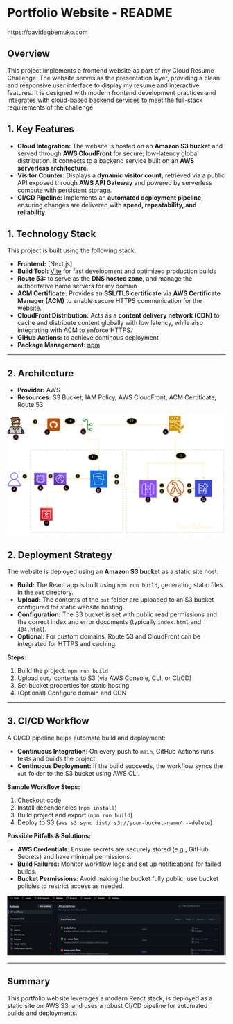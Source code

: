 # Portfolio Website - README

https://davidagbemuko.com

## Overview
This project implements a frontend website as part of my Cloud Resume Challenge. The website serves as the presentation layer, providing a clean and responsive user interface to display my resume and interactive features. It is designed with modern frontend development practices and integrates with cloud-based backend services to meet the full-stack requirements of the challenge.

## 1. Key Features  

- **Cloud Integration:** The website is hosted on an **Amazon S3 bucket** and served through **AWS CloudFront** for secure, low-latency global distribution. It connects to a backend service built on an **AWS serverless architecture**.  
- **Visitor Counter:** Displays a **dynamic visitor count**, retrieved via a public API exposed through **AWS API Gateway** and powered by serverless compute with persistent storage.  
- **CI/CD Pipeline:** Implements an **automated deployment pipeline**, ensuring changes are delivered with **speed, repeatability, and reliability**.  


## 1. Technology Stack

This project is built using the following stack:

- **Frontend:** [Next.js]
- **Build Tool:** [Vite](https://vitejs.dev/) for fast development and optimized production builds
- **Route 53:** to serve as the **DNS hosted zone**, and manage the authoritative name servers for my domain
- **ACM Certificate:** Provides an **SSL/TLS certificate** via **AWS Certificate Manager (ACM)** to enable secure HTTPS communication for the website.  
- **CloudFront Distribution:** Acts as a **content delivery network (CDN)** to cache and distribute content globally with low latency, while also integrating with ACM to enforce HTTPS.  
- **GiHub Actions:** to achieve continous deployment
- **Package Management:** [npm](https://www.npmjs.com/)

---
## 2. Architecture
- **Provider:** AWS
- **Resources:** S3 Bucket, IAM Policy, AWS CloudFront, ACM Certificate, Route 53

![Architecture Diagram](image-2.png)

## 2. Deployment Strategy

The website is deployed using an **Amazon S3 bucket** as a static site host:

- **Build:** The React app is built using `npm run build`, generating static files in the `out` directory.
- **Upload:** The contents of the `out` folder are uploaded to an S3 bucket configured for static website hosting.
- **Configuration:** The S3 bucket is set with public read permissions and the correct index and error documents (typically `index.html` and `404.html`).
- **Optional:** For custom domains, Route 53 and CloudFront can be integrated for HTTPS and caching.

**Steps:**
1. Build the project: `npm run build`
2. Upload `out/` contents to S3 (via AWS Console, CLI, or CI/CD)
3. Set bucket properties for static hosting
4. (Optional) Configure domain and CDN

---

## 3. CI/CD Workflow

A CI/CD pipeline helps automate build and deployment:

- **Continuous Integration:** On every push to `main`, GitHub Actions runs tests and builds the project.
- **Continuous Deployment:** If the build succeeds, the workflow syncs the `out` folder to the S3 bucket using AWS CLI.

**Sample Workflow Steps:**
1. Checkout code
2. Install dependencies (`npm install`)
4. Build project and export (`npm run build`)
5. Deploy to S3 (`aws s3 sync dist/ s3://your-bucket-name/ --delete`)

**Possible Pitfalls & Solutions:**
- **AWS Credentials:** Ensure secrets are securely stored (e.g., GitHub Secrets) and have minimal permissions.
- **Build Failures:** Monitor workflow logs and set up notifications for failed builds.
- **Bucket Permissions:** Avoid making the bucket fully public; use bucket policies to restrict access as needed.

![workflow in action](image.png)

---

## Summary

This portfolio website leverages a modern React stack, is deployed as a static site on AWS S3, and uses a robust CI/CD pipeline for automated builds and deployments.